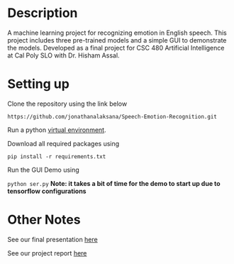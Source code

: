 # Description

A machine learning project for recognizing emotion in English speech. This project includes three pre-trained models and a simple GUI to demonstrate the models. Developed as a final project for CSC 480 Artificial Intelligence at Cal Poly
SLO with Dr. Hisham Assal.

# Setting up

Clone the repository using the link below

`https://github.com/jonathanalaksana/Speech-Emotion-Recognition.git`

Run a python [virtual environment](https://docs.python.org/3/library/venv.html#:~:text=A%20virtual%20environment%20is%20a,part%20of%20your%20operating%20system.).

Download all required packages using

`pip install -r requirements.txt`

Run the GUI Demo using

`python ser.py`
**Note: it takes a bit of time for the demo to start up due to tensorflow configurations**

# Other Notes

See our final presentation [here](https://docs.google.com/presentation/d/14xzIgln7KAkdlYgYYcVYHvMLA9Os-nF2QoFOrIyzGFU/edit?usp=sharing)

See our project report [here](https://docs.google.com/document/d/1wBRj8Qk5j1VfmW1RpHofZb22mIgphCtmhQr66Ydq_no/edit?usp=sharing)

